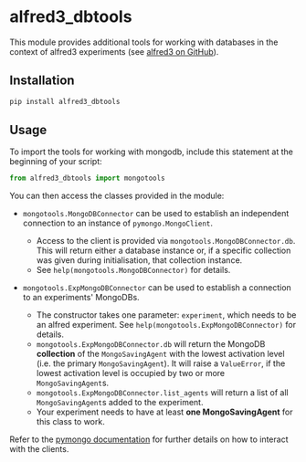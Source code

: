 # alfred3_dbtools

This module provides additional tools for working with databases in the context of alfred3 experiments (see [alfred3 on GitHub](https://github.com/ctreffe/alfred)).

## Installation

```bash
pip install alfred3_dbtools
```

## Usage

To import the tools for working with mongodb, include this statement at the beginning of your script:

```python
from alfred3_dbtools import mongotools
```

You can then access the classes provided in the module:

- `mongotools.MongoDBConnector` can be used to establish an independent connection to an instance of `pymongo.MongoClient`. 
    - Access to the client is provided via `mongotools.MongoDBConnector.db`. This will return either a database instance or, if a specific collection was given during initialisation, that collection instance.
    - See `help(mongotools.MongoDBConnector)` for details.

- `mongotools.ExpMongoDBConnector` can be used to establish a connection to an experiments' MongoDBs.
    - The constructor takes one parameter: `experiment`, which needs to be an alfred experiment. See `help(mongotools.ExpMongoDBConnector)` for details.
    - `mongotools.ExpMongoDBConnector.db` will return the MongoDB **collection** of the `MongoSavingAgent` with the lowest activation level (i.e. the primary `MongoSavingAgent`). It will raise a `ValueError`, if the lowest activation level is occupied by two or more `MongoSavingAgent`s.
    - `mongotools.ExpMongoDBConnector.list_agents` will return a list of all `MongoSavingAgent`s added to the experiment.
    - Your experiment needs to have at least **one MongoSavingAgent** for this class to work.

Refer to the [pymongo documentation](https://pymongo.readthedocs.io/en/stable/tutorial.html) for further details on how to interact with the clients.
